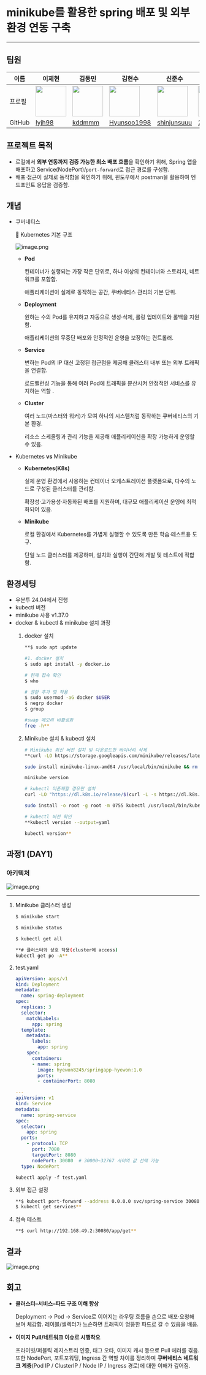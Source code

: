 # minikube를 활용한 spring 배포 및 외부 환경 연동 구축

---

## 팀원

| 이름   | 이제현 | 김동민 | 김현수 | 신준수 | 이정이 | 홍혜원 |
|--------|--------|--------|--------|--------|--------|--------|
| 프로필 | <img src="https://github.com/lyjh98.png" width="80"> | <img src="https://github.com/kddmmm.png" width="80px"> | <img src="https://github.com/Hyunsoo1998.png" width="80px"> | <img src="https://github.com/shinjunsuuu.png" width="80px"> | <img src="https://github.com/2jeong2.png" width="80px"> | <img src="https://github.com/hyewon8245.png" width="80px"> |
| GitHub | [lyjh98](https://github.com/lyjh98) | [kddmmm](https://github.com/kddmmm) | [Hyunsoo1998](https://github.com/Hyunsoo1998) | [shinjunsuuu](https://github.com/shinjunsuuu) | [2jeong2](https://github.com/2jeong2) | [hyewon8245](https://github.com/hyewon8245) |


## 프로젝트 목적

- 로컬에서 **외부 연동까지 검증 가능한 최소 배포 흐름**을 확인하기 위해, Spring 앱을 배포하고 Service(NodePort)/`port-forward`로 접근 경로를 구성함.
- 배포·접근이 실제로 동작함을 확인하기 위해, 윈도우에서 postman을 활용하여 엔드포인트 응답을 검증함.

## 개념

- 쿠버네티스
    
    🧩 Kubernetes 기본 구조
    
    ![image.png](app/image.png)
    
    - **Pod**
        
        컨테이너가 실행되는 가장 작은 단위로, 하나 이상의 컨테이너와 스토리지, 네트워크를 포함함.
        
        애플리케이션이 실제로 동작하는 공간, 쿠버네티스 관리의 기본 단위.
        
    - **Deployment**
        
        원하는 수의 Pod를 유지하고 자동으로 생성·삭제, 롤링 업데이트와 롤백을 지원함.
        
        애플리케이션의 무중단 배포와 안정적인 운영을 보장하는 컨트롤러.
        
    - **Service**
        
        변하는 Pod의 IP 대신 고정된 접근점을 제공해 클러스터 내부 또는 외부 트래픽을 연결함.
        
        로드밸런싱 기능을 통해 여러 Pod에 트래픽을 분산시켜 안정적인 서비스를 유지하는 역할 .
        
    - **Cluster**
        
        여러 노드(마스터와 워커)가 모여 하나의 시스템처럼 동작하는 쿠버네티스의 기본 환경.
        
        리소스 스케줄링과 관리 기능을 제공해 애플리케이션을 확장 가능하게 운영할 수 있음.
        
- Kubernetes **vs** Minikube
    - **Kubernetes(K8s)**
        
        실제 운영 환경에서 사용하는 컨테이너 오케스트레이션 플랫폼으로, 다수의 노드로 구성된 클러스터를 관리함.
        
        확장성·고가용성·자동화된 배포를 지원하며, 대규모 애플리케이션 운영에 최적화되어 있음.
        
    - **Minikube**
        
        로컬 환경에서 Kubernetes를 가볍게 실행할 수 있도록 만든 학습·테스트용 도구.
        
        단일 노드 클러스터를 제공하며, 설치와 실행이 간단해 개발 및 테스트에 적합함.
        

## 환경세팅

- 우분투 24.04에서 진행
- kubectl 버전
- minikube 사용 v1.37.0
- docker & kubectl & minikube 설치 과정
    1. docker 설치
        
        ```bash
        **$ sudo apt update
        
        #1. docker 설치
        $ sudo apt install -y docker.io
        
        # 현재 접속 확인
        $ who
        
        # 권한 추가 및 적용
        $ sudo usermod -aG docker $USER
        $ negrp docker
        $ group
        
        #swap 메모리 비활성화
        free -h**
        ```
        
    2. Minikube 설치 & kubectl 설치
        
        ```bash
        # Minikube 최신 버전 설치 및 다운로드한 바이너리 삭제 
        **curl -LO https://storage.googleapis.com/minikube/releases/latest/minikube-linux-amd64
        
        sudo install minikube-linux-amd64 /usr/local/bin/minikube && rm minikube-linux-amd64
        
        minikube version
        
        # kubectl 미존재할 경우만 설치 
        curl -LO "https://dl.k8s.io/release/$(curl -L -s https://dl.k8s.io/release/stable.txt)/bin/linux/amd64/kubectl"
        
        sudo install -o root -g root -m 0755 kubectl /usr/local/bin/kubectl**
        
        # kubectl 버전 확인 
        **kubectl version --output=yaml
        
        kubectl version**
        
        ```
        

## 과정1 (DAY1)

### 아키텍처

![image.png](app/image%201.png)

---

1. Minikube 클러스터 생성
    
    ```bash
    $ minikube start 
    
    $ minikube status
    
    $ kubectl get all
    
    **# 클러스터와 상호 작용(cluster에 access)
    kubectl get po -A**
    ```
    
2. test.yaml
    
    ```yaml
    apiVersion: apps/v1
    kind: Deployment
    metadata:
      name: spring-deployment
    spec:
      replicas: 3
      selector:
        matchLabels:
          app: spring
      template:
        metadata:
          labels:
            app: spring
        spec:
          containers:
          - name: spring
            image: hyewon8245/springapp-hyewon:1.0
            ports:
            - containerPort: 8080
    
    ---
    apiVersion: v1
    kind: Service
    metadata:
      name: spring-service
    spec:
      selector:
        app: spring
      ports:
        - protocol: TCP
          port: 7080
          targetPort: 8080
          nodePort: 30080  # 30000~32767 사이의 값 선택 가능
      type: NodePort
    ```
    
    `kubectl apply -f test.yaml`
    
3. 외부 접근 설정
    
    ```bash
    **$ kubectl port-forward --address 0.0.0.0 svc/spring-service 30080:7080
    $ kubectl get services**
    ```
    
4. 접속 테스트
    
    ```bash
    **$ curl http://192.168.49.2:30080/app/get**
    ```
    

## 결과

![image.png](app/image%202.png)

## 회고

- **클러스터–서비스–파드 구조 이해 향상**
    
    Deployment → Pod → Service로 이어지는 라우팅 흐름을 손으로 배포·요청해 보며 체감함. 레이블/셀렉터가 느슨하면 트래픽이 엉뚱한 파드로 갈 수 있음을 배움.
    
- **이미지 Pull/네트워크 이슈로 시행착오**
    
    프라이빗/퍼블릭 레지스트리 인증, 태그 오타, 이미지 캐시 등으로 Pull 에러를 겪음. 또한 NodePort, 포트포워딩, Ingress 간 역할 차이를 정리하며 **쿠버네티스 네트워크 계층**(Pod IP / ClusterIP / Node IP / Ingress 경로)에 대한 이해가 깊어짐.
